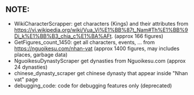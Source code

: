 ## NOTE:
- WikiCharacterScrapper: get characters (Kings) and their attributes from https://vi.wikipedia.org/wiki/Vua_Vi%E1%BB%87t_Nam#Th%E1%BB%9Di_k%E1%BB%B3_chia_c%E1%BA%AFt. (approx 166 figures)
- GetFigures_count_1450: get all characters, events, ... from https://nguoikesu.com/nhan-vat (approx 1400 figures, may includes places, garbage data)
- NguoikesuDynastyScraper get dynasties from Nguoikesu.com (approx 24 dynasties)
- chinese_dynasty_scraper get chinese dynasty that appear inside "Nhan vat" page
- debugging_code: code for debugging features only (deprecated)
